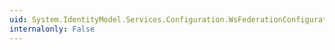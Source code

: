 ```yaml
---
uid: System.IdentityModel.Services.Configuration.WsFederationConfiguration.RequireHttps
internalonly: False
---
```

